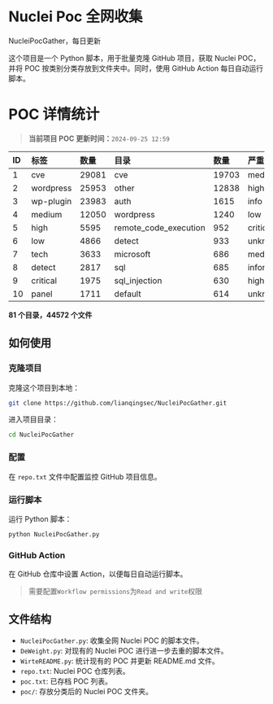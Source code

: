 # Nuclei Poc 全网收集
NucleiPocGather，每日更新

这个项目是一个 Python 脚本，用于批量克隆 GitHub 项目，获取 Nuclei POC，并将 POC 按类别分类存放到文件夹中。同时，使用 GitHub Action 每日自动运行脚本。
# POC 详情统计

> **当前项目 POC 更新时间：**`2024-09-25 12:59`

| ID | 标签      | 数量 | 目录       | 数量 | 严重性   | 数量 |
|:---| :-------- | :--- | :--------- | :--- | :------- | :--- |
| 1 | cve | 29081 | cve | 19703 | medium | 15541 |
| 2 | wordpress | 25953 | other | 12838 | high | 10602 |
| 3 | wp-plugin | 23983 | auth | 1615 | info | 8251 |
| 4 | medium | 12050 | wordpress | 1240 | low | 5922 |
| 5 | high | 5595 | remote_code_execution | 952 | critical | 4730 |
| 6 | low | 4866 | detect | 933 | unknown | 69 |
| 7 | tech | 3633 | microsoft | 686 | meduim | 5 |
| 8 | detect | 2817 | sql | 685 | informative | 4 |
| 9 | critical | 1975 | sql_injection | 630 | hight | 3 |
| 10 | panel | 1711 | default | 614 | unknnown | 1 |

**81 个目录，44572 个文件**
## 如何使用

### 克隆项目

克隆这个项目到本地：

```bash
git clone https://github.com/lianqingsec/NucleiPocGather.git
```

进入项目目录：

```bash
cd NucleiPocGather
```

### 配置

在 `repo.txt` 文件中配置监控 GitHub 项目信息。

### 运行脚本

运行 Python 脚本：

```bash
python NucleiPocGather.py
```

### GitHub Action

在 GitHub 仓库中设置 Action，以便每日自动运行脚本。

> 需要配置`Workflow permissions`为`Read and write`权限

## 文件结构

- `NucleiPocGather.py`: 收集全网 Nuclei POC 的脚本文件。
- `DeWeight.py`: 对现有的 Nuclei POC 进行进一步去重的脚本文件。
- `WirteREADME.py`: 统计现有的 POC 并更新 README.md 文件。
- `repo.txt`: Nuclei POC 仓库列表。
- `poc.txt`: 已存档 POC 列表。
- `poc/`: 存放分类后的 Nuclei POC 文件夹。


